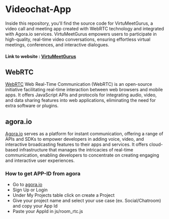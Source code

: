 # Videochat-App
Inside this repository, you'll find the source code for VirtuMeetGurus, a video call and meeting app created with WebRTC technology and integrated with Agora.io services. VirtuMeetGurus empowers users to participate in high-quality, real-time video conversations, ensuring effortless virtual meetings, conferences, and interactive dialogues.
#### Link to website : [VirtuMeetGurus](https://webgurumeet.web.app/lobby.html)
## WebRTC
[WebRTC](https://www.webrtc.org) Web Real-Time Communication (WebRTC) is an open-source initiative facilitating real-time interaction between web browsers and mobile apps. It offers JavaScript APIs and protocols for integrating audio, video, and data sharing features into web applications, eliminating the need for extra software or plugins.
## agora.io
[Agora.io](https://www.agora.io) serves as a platform for instant communication, offering a range of APIs and SDKs to empower developers in adding voice, video, and interactive broadcasting features to their apps and services. It offers cloud-based infrastructure that manages the intricacies of real-time communication, enabling developers to concentrate on creating engaging and interactive user experiences.
### How to get APP-ID from agora
* Go to [agora.io](https://www.agora.io)
* Sign Up or Login
* Under My Projects table click on create a Project
* Give your project name and select your use case (ex. Social/Chatroom) and copy your App Id
* Paste your AppId in js/room_rtc.js
